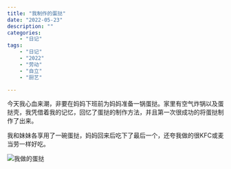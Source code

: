 ```yaml
---
title: "我制作的蛋挞"
date: "2022-05-23"
description: ""
categories:
    - "日记"
tags:
    - "日记"
    - "2022"
    - "劳动"
    - "自立"
    - "厨艺"

---
```


今天我心血来潮，非要在妈妈下班前为妈妈准备一锅蛋挞。家里有空气炸锅以及蛋挞壳，我凭借着我的记忆，回忆了蛋挞的制作方法，并且第一次很成功的将蛋挞制作了出来。

我和妹妹各享用了一碗蛋挞，妈妈回来后吃下了最后一个，还夸我做的很KFC或麦当劳一样好吃。

![我做的蛋挞](http://image.tonybai.com/img/202205/diary_20220523_01.jpg)


